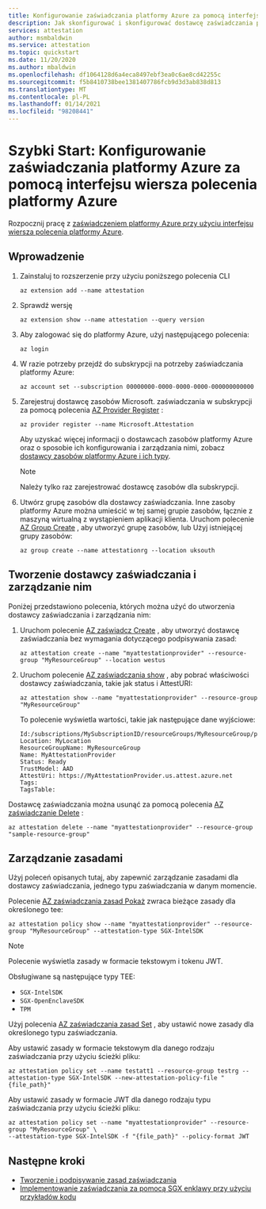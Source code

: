 ```yaml
---
title: Konfigurowanie zaświadczania platformy Azure za pomocą interfejsu wiersza polecenia platformy Azure
description: Jak skonfigurować i skonfigurować dostawcę zaświadczania przy użyciu interfejsu wiersza polecenia platformy Azure.
services: attestation
author: msmbaldwin
ms.service: attestation
ms.topic: quickstart
ms.date: 11/20/2020
ms.author: mbaldwin
ms.openlocfilehash: df1064128d6a4eca8497ebf3ea0c6ae8cd42255c
ms.sourcegitcommit: f5b8410738bee1381407786fcb9d3d3ab838d813
ms.translationtype: MT
ms.contentlocale: pl-PL
ms.lasthandoff: 01/14/2021
ms.locfileid: "98208441"
---
```

# <a name="quickstart-set-up-azure-attestation-with-azure-cli"></a>Szybki Start: Konfigurowanie zaświadczania platformy Azure za pomocą interfejsu wiersza polecenia platformy Azure

Rozpocznij pracę z [zaświadczeniem platformy Azure przy użyciu interfejsu wiersza polecenia platformy Azure](/cli/azure/ext/attestation/attestation?view=azure-cli-latest).

## <a name="get-started"></a>Wprowadzenie

1. Zainstaluj to rozszerzenie przy użyciu poniższego polecenia CLI

   ```azurecli
   az extension add --name attestation
   ```
   
1. Sprawdź wersję

   ```azurecli
   az extension show --name attestation --query version
   ```

1. Aby zalogować się do platformy Azure, użyj następującego polecenia:

   ```azurecli
   az login
   ```

1. W razie potrzeby przejdź do subskrypcji na potrzeby zaświadczania platformy Azure:

   ```azurecli
   az account set --subscription 00000000-0000-0000-0000-000000000000
   ```

1. Zarejestruj dostawcę zasobów Microsoft. zaświadczania w subskrypcji za pomocą polecenia [AZ Provider Register](/cli/azure/provider#az_provider_register) :

   ```azurecli
   az provider register --name Microsoft.Attestation
   ```

   Aby uzyskać więcej informacji o dostawcach zasobów platformy Azure oraz o sposobie ich konfigurowania i zarządzania nimi, zobacz [dostawcy zasobów platformy Azure i ich typy](../azure-resource-manager/management/resource-providers-and-types.md).

   > [!NOTE]
   > Należy tylko raz zarejestrować dostawcę zasobów dla subskrypcji.

1. Utwórz grupę zasobów dla dostawcy zaświadczania. Inne zasoby platformy Azure można umieścić w tej samej grupie zasobów, łącznie z maszyną wirtualną z wystąpieniem aplikacji klienta. Uruchom polecenie [AZ Group Create](/cli/azure/group#az_group_create) , aby utworzyć grupę zasobów, lub Użyj istniejącej grupy zasobów:

   ```azurecli
   az group create --name attestationrg --location uksouth
   ```

## <a name="create-and-manage-an-attestation-provider"></a>Tworzenie dostawcy zaświadczania i zarządzanie nim

Poniżej przedstawiono polecenia, których można użyć do utworzenia dostawcy zaświadczania i zarządzania nim:

1. Uruchom polecenie [AZ zaświadcz Create](/cli/azure/ext/attestation/attestation?view=azure-cli-latest#ext_attestation_az_attestation_create) , aby utworzyć dostawcę zaświadczania bez wymagania dotyczącego podpisywania zasad:

   ```azurecli
   az attestation create --name "myattestationprovider" --resource-group "MyResourceGroup" --location westus
   ```
   
1. Uruchom polecenie [AZ zaświadczania show](/cli/azure/ext/attestation/attestation?view=azure-cli-latest#ext_attestation_az_attestation_show) , aby pobrać właściwości dostawcy zaświadczania, takie jak status i AttestURI:

   ```azurecli
   az attestation show --name "myattestationprovider" --resource-group "MyResourceGroup"
   ```

   To polecenie wyświetla wartości, takie jak następujące dane wyjściowe:

   ```output
   Id:/subscriptions/MySubscriptionID/resourceGroups/MyResourceGroup/providers/Microsoft.Attestation/attestationProviders/MyAttestationProvider
   Location: MyLocation
   ResourceGroupName: MyResourceGroup
   Name: MyAttestationProvider
   Status: Ready
   TrustModel: AAD
   AttestUri: https://MyAttestationProvider.us.attest.azure.net
   Tags:
   TagsTable:
   ```

Dostawcę zaświadczania można usunąć za pomocą polecenia [AZ zaświadczanie Delete](/cli/azure/ext/attestation/attestation?view=azure-cli-latest#ext_attestation_az_attestation_delete) :

```azurecli
az attestation delete --name "myattestationprovider" --resource-group "sample-resource-group"
```

## <a name="policy-management"></a>Zarządzanie zasadami

Użyj poleceń opisanych tutaj, aby zapewnić zarządzanie zasadami dla dostawcy zaświadczania, jednego typu zaświadczania w danym momencie.

Polecenie [AZ zaświadczania zasad Pokaż](/cli/azure/ext/attestation/attestation/policy?view=azure-cli-latest#ext_attestation_az_attestation_policy_show) zwraca bieżące zasady dla określonego tee:

```azurecli
az attestation policy show --name "myattestationprovider" --resource-group "MyResourceGroup" --attestation-type SGX-IntelSDK
```

> [!NOTE]
> Polecenie wyświetla zasady w formacie tekstowym i tokenu JWT.

Obsługiwane są następujące typy TEE:

- `SGX-IntelSDK`
- `SGX-OpenEnclaveSDK`
- `TPM`

Użyj polecenia [AZ zaświadczania zasad Set](/cli/azure/ext/attestation/attestation/policy?view=azure-cli-latest#ext_attestation_az_attestation_policy_set) , aby ustawić nowe zasady dla określonego typu zaświadczania.

Aby ustawić zasady w formacie tekstowym dla danego rodzaju zaświadczania przy użyciu ścieżki pliku:

```azurecli
az attestation policy set --name testatt1 --resource-group testrg --attestation-type SGX-IntelSDK --new-attestation-policy-file "{file_path}"
```

Aby ustawić zasady w formacie JWT dla danego rodzaju typu zaświadczania przy użyciu ścieżki pliku:

```azurecli
az attestation policy set --name "myattestationprovider" --resource-group "MyResourceGroup" \
--attestation-type SGX-IntelSDK -f "{file_path}" --policy-format JWT
```

## <a name="next-steps"></a>Następne kroki

- [Tworzenie i podpisywanie zasad zaświadczania](author-sign-policy.md)
- [Implementowanie zaświadczania za pomocą SGX enklawy przy użyciu przykładów kodu](/samples/browse/?expanded=azure&terms=attestation)
